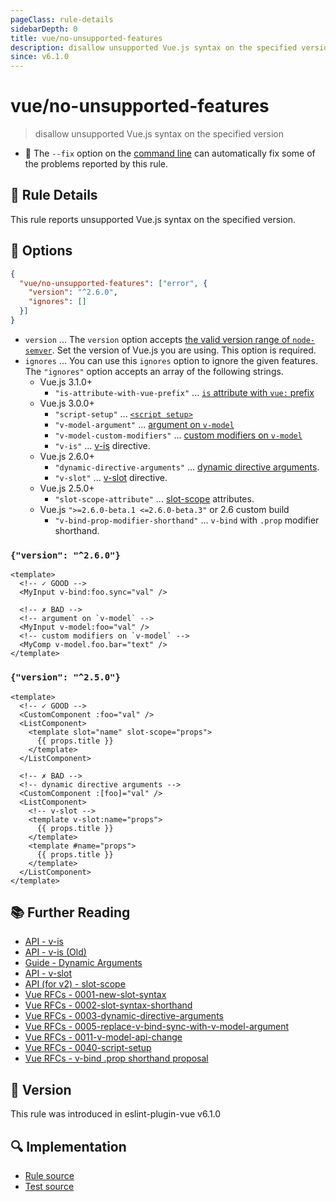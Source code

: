 ```yaml
---
pageClass: rule-details
sidebarDepth: 0
title: vue/no-unsupported-features
description: disallow unsupported Vue.js syntax on the specified version
since: v6.1.0
---
```

# vue/no-unsupported-features

> disallow unsupported Vue.js syntax on the specified version

- :wrench: The `--fix` option on the [command line](https://eslint.org/docs/user-guide/command-line-interface#fixing-problems) can automatically fix some of the problems reported by this rule.

## :book: Rule Details

This rule reports unsupported Vue.js syntax on the specified version.

## :wrench: Options

```json
{
  "vue/no-unsupported-features": ["error", {
    "version": "^2.6.0",
    "ignores": []
  }]
}
```

- `version` ... The `version` option accepts [the valid version range of `node-semver`](https://github.com/npm/node-semver#range-grammar). Set the version of Vue.js you are using. This option is required.
- `ignores` ... You can use this `ignores` option to ignore the given features.
The `"ignores"` option accepts an array of the following strings.
  - Vue.js 3.1.0+
    - `"is-attribute-with-vue-prefix"` ... [`is` attribute with `vue:` prefix](https://v3.vuejs.org/api/special-attributes.html#is)
  - Vue.js 3.0.0+
    - `"script-setup"` ... [`<script setup>`][Vue RFCs - 0040-script-setup]
    - `"v-model-argument"` ... [argument on `v-model`][Vue RFCs - 0005-replace-v-bind-sync-with-v-model-argument]
    - `"v-model-custom-modifiers"` ... [custom modifiers on `v-model`][Vue RFCs - 0011-v-model-api-change]
    - `"v-is"` ... [v-is](https://v3.vuejs.org/api/directives.html#v-is) directive.
  - Vue.js 2.6.0+
    - `"dynamic-directive-arguments"` ... [dynamic directive arguments](https://v3.vuejs.org/guide/template-syntax.html#dynamic-arguments).
    - `"v-slot"` ... [v-slot](https://v3.vuejs.org/api/directives.html#v-slot) directive.
  - Vue.js 2.5.0+
    - `"slot-scope-attribute"` ... [slot-scope](https://vuejs.org/v2/api/#slot-scope-deprecated) attributes.
  - Vue.js `">=2.6.0-beta.1 <=2.6.0-beta.3"` or 2.6 custom build
    - `"v-bind-prop-modifier-shorthand"` ... `v-bind` with `.prop` modifier shorthand.

### `{"version": "^2.6.0"}`

<eslint-code-block fix :rules="{'vue/no-unsupported-features': ['error', {'version': '^2.6.0'}]}">

```vue
<template>
  <!-- ✓ GOOD -->
  <MyInput v-bind:foo.sync="val" />

  <!-- ✗ BAD -->
  <!-- argument on `v-model` -->
  <MyInput v-model:foo="val" />
  <!-- custom modifiers on `v-model` -->
  <MyComp v-model.foo.bar="text" />
</template>
```

</eslint-code-block>

### `{"version": "^2.5.0"}`

<eslint-code-block fix :rules="{'vue/no-unsupported-features': ['error', {'version': '^2.5.0'}]}">

```vue
<template>
  <!-- ✓ GOOD -->
  <CustomComponent :foo="val" />
  <ListComponent>
    <template slot="name" slot-scope="props">
      {{ props.title }}
    </template>
  </ListComponent>

  <!-- ✗ BAD -->
  <!-- dynamic directive arguments -->
  <CustomComponent :[foo]="val" />
  <ListComponent>
    <!-- v-slot -->
    <template v-slot:name="props">
      {{ props.title }}
    </template>
    <template #name="props">
      {{ props.title }}
    </template>
  </ListComponent>
</template>
```

</eslint-code-block>

## :books: Further Reading

- [API - v-is](https://v3.vuejs.org/api/directives.html#v-is)
- [API - v-is (Old)](https://github.com/vuejs/docs-next/blob/008613756c3d781128d96b64a2d27f7598f8f548/src/api/directives.md#v-is)
- [Guide - Dynamic Arguments](https://v3.vuejs.org/guide/template-syntax.html#dynamic-arguments)
- [API - v-slot](https://v3.vuejs.org/api/directives.html#v-slot)
- [API (for v2) - slot-scope](https://vuejs.org/v2/api/#slot-scope-deprecated)
- [Vue RFCs - 0001-new-slot-syntax]
- [Vue RFCs - 0002-slot-syntax-shorthand]
- [Vue RFCs - 0003-dynamic-directive-arguments]
- [Vue RFCs - 0005-replace-v-bind-sync-with-v-model-argument]
- [Vue RFCs - 0011-v-model-api-change]
- [Vue RFCs - 0040-script-setup]
- [Vue RFCs - v-bind .prop shorthand proposal]

[Vue RFCs - 0001-new-slot-syntax]: https://github.com/vuejs/rfcs/blob/master/active-rfcs/0001-new-slot-syntax.md
[Vue RFCs - 0002-slot-syntax-shorthand]: https://github.com/vuejs/rfcs/blob/master/active-rfcs/0002-slot-syntax-shorthand.md
[Vue RFCs - 0003-dynamic-directive-arguments]: https://github.com/vuejs/rfcs/blob/master/active-rfcs/0003-dynamic-directive-arguments.md
[Vue RFCs - 0005-replace-v-bind-sync-with-v-model-argument]: https://github.com/vuejs/rfcs/blob/master/active-rfcs/0005-replace-v-bind-sync-with-v-model-argument.md
[Vue RFCs - 0011-v-model-api-change]: https://github.com/vuejs/rfcs/blob/master/active-rfcs/0011-v-model-api-change.md
[Vue RFCs - 0040-script-setup]: https://github.com/vuejs/rfcs/blob/master/active-rfcs/0040-script-setup.md

[Vue RFCs - v-bind .prop shorthand proposal]: https://github.com/vuejs/rfcs/pull/18

## :rocket: Version

This rule was introduced in eslint-plugin-vue v6.1.0

## :mag: Implementation

- [Rule source](https://github.com/vuejs/eslint-plugin-vue/blob/master/lib/rules/no-unsupported-features.js)
- [Test source](https://github.com/vuejs/eslint-plugin-vue/blob/master/tests/lib/rules/no-unsupported-features.js)
